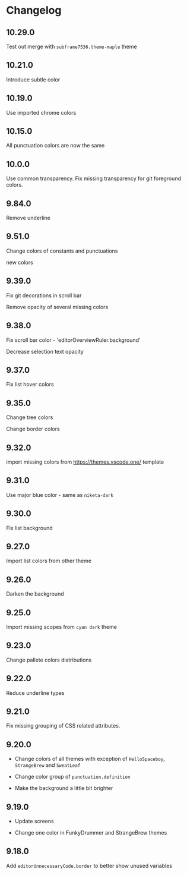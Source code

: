 # Changelog

## 10.29.0

Test out merge with `subframe7536.theme-maple` theme

## 10.21.0

Introduce subtle color

## 10.19.0

Use imported chrome colors

## 10.15.0

All punctuation colors are now the same

## 10.0.0

Use common transparency. Fix missing transparency for git foreground colors.

## 9.84.0

Remove underline

## 9.51.0

Change colors of constants and punctuations

new colors

## 9.39.0

Fix git decorations in scroll bar

Remove opacity of several missing colors

## 9.38.0

Fix scroll bar color - 'editorOverviewRuler.background'

Decrease selection text opacity

## 9.37.0

Fix list hover colors

## 9.35.0

Change tree colors

Change border colors

## 9.32.0

import missing colors from https://themes.vscode.one/ template

## 9.31.0

Use major blue color - same as `niketa-dark`

## 9.30.0

Fix list background

## 9.27.0

Import list colors from other theme

## 9.26.0

Darken the background

## 9.25.0

Import missing scopes from `cyan dark` theme

## 9.23.0

Change pallete colors distributions

## 9.22.0

Reduce underline types

## 9.21.0

Fix missing grouping of CSS related attributes.

## 9.20.0

- Change colors of all themes with exception of `HelloSpaceboy`, `StrangeBrew` and `SweatLeaf`

- Change color group of `punctuation.definition`

- Make the background a little bit brighter

## 9.19.0

- Update screens

- Change one color in FunkyDrummer and  StrangeBrew themes

## 9.18.0

Add `editorUnnecessaryCode.border` to better show unused variables
